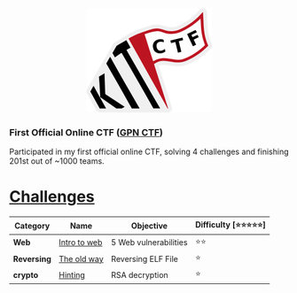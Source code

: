 <p align='center'>
  <img src='./assets/KITCTF_sticker.png' alt="KIT">
</p>

### **First Official Online CTF ([GPN CTF](https://gpn23.ctf.kitctf.de/))**  
Participated in my first official online CTF, solving 4 challenges and finishing 201st out of ~1000 teams.

# [**Challenges**](#challenges)

| Category | Name                                                  | Objective   | Difficulty [⭐⭐⭐⭐⭐] |
| -------- | ----------------------------------------------------- | ------------------------------------------------------------- | ----------------------- |
| **Web** | [Intro to web](web)| 5 Web vulnerabilities| ⭐⭐|
| **Reversing** | [The old way](reversing)| Reversing ELF File| ⭐|
| **crypto** | [Hinting](crypto)| RSA decryption| ⭐|
